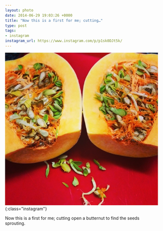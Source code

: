 ```yaml
---
layout: photo
date: 2014-06-29 19:03:26 +0000
title: "Now this is a first for me; cutting…"
type: post
tags:
- instagram
instagram_url: https://www.instagram.com/p/p1sk0DJt5k/
---
```


![Instagram - p1sk0DJt5k](/img/p1sk0DJt5k.jpg){:class="instagram"}

Now this is a first for me; cutting open a butternut to find the seeds sprouting.
